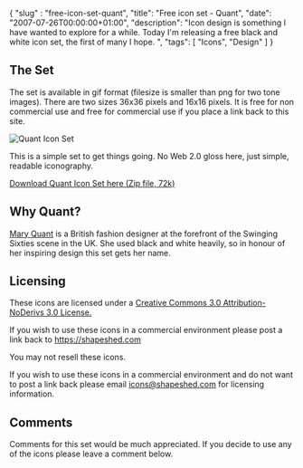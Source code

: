 {
  "slug" : "free-icon-set-quant",
  "title": "Free icon set - Quant",
  "date": "2007-07-26T00:00:00+01:00",
  "description": "Icon design is something I have wanted to explore for a while. Today I'm releasing a free black and white icon set, the first of many I hope. ",
  "tags": [
    "Icons",
    "Design"
  ]
}

## The Set

The set is available in gif format (filesize is smaller than png for two tone images). There are two sizes 36x36 pixels and 16x16 pixels. It is free for non commercial use and free for commercial use if you place a link back to this site.

![Quant Icon Set][1] 

This is a simple set to get things going. No Web 2.0 gloss here, just simple, readable iconography.

[Download Quant Icon Set here (Zip file, 72k)][2]

## Why Quant?

[Mary Quant][3] is a British fashion designer at the forefront of the Swinging Sixties scene in the UK. She used black and white heavily, so in honour of her inspiring design this set gets her name. 

## Licensing

These icons are licensed under a [Creative Commons 3.0 Attribution-NoDerivs 3.0 License.][4]

If you wish to use these icons in a commercial environment please post a link back to https://shapeshed.com 

You may not resell these icons. 

If you wish to use these icons in a commercial environment and do not want to post a link back please email <icons@shapeshed.com> for licensing information. 

## Comments

Comments for this set would be much appreciated. If you decide to use any of the icons please leave a comment below.

 [1]: https://shapeshed.com/images/articles/quant.gif 
 [2]: http://cdn.shapeshed.com/downloads/quant_icon_set.zip
 [3]: http://en.wikipedia.org/wiki/Mary_Quant
 [4]: http://creativecommons.org/licenses/by-nd/3.0/
